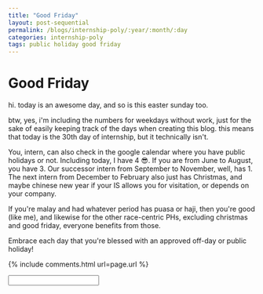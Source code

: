 ```yaml
---
title: "Good Friday"
layout: post-sequential
permalink: /blogs/internship-poly/:year/:month/:day
categories: internship-poly
tags: public holiday good friday
---
```

# Good Friday

hi. today is an awesome day, and so is this easter sunday too.

btw, yes, i'm including the numbers for weekdays without work, just for the sake of easily keeping track of the days when creating this blog. this means that today is the 30th day of internship, but it technically isn't.

You, intern, can also check in the google calendar where you have public holidays or not. Including today, I have 4 😎. If you are from June to August, you have 3. Our successor intern from September to November, well, has 1. The next intern from December to February also just has Christmas, and maybe chinese new year if your IS allows you for visitation, or depends on your company. 

If you're malay and had whatever period has puasa or haji, then you're good (like me), and likewise for the other race-centric PHs, excluding christmas and good friday, everyone benefits from those.

Embrace each day that you're blessed with an approved off-day or public holiday!

{% include comments.html url=page.url %}

<input id="password-input" type="password" class="text-secret" onkeyup="unlock()" autocomplete="off">

<span class="disable-selection" id="truth" style="display:block;"></span>